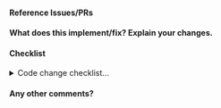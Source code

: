 <!--
Thanks for contributing a Pull Request to ArcticDB! Please ensure you have taken a look at:
 - ArcticDB's Code of Conduct: https://github.com/man-group/ArcticDB/blob/master/CODE_OF_CONDUCT.md
 - ArcticDB's Contribution Licensing: https://github.com/man-group/ArcticDB/blob/master/docs/mkdocs/docs/technical/contributing.md#contribution-licensing
-->

#### Reference Issues/PRs

<!--
Example: Fixes #1234. See also #3456.
Please use keywords (e.g., Fixes) to create link to the issues or pull requests
you resolved, so that they will automatically be closed when your pull request
is merged.

See: https://docs.github.com/en/issues/tracking-your-work-with-issues/linking-a-pull-request-to-an-issue
-->

#### What does this implement/fix? Explain your changes.


#### Checklist

<details>
  <summary>
   Code change checklist...
  </summary>
 
 - [ ] Have you updated the relevant docstring/documentation pages?
 - [ ] Does your change have automated test coverage for the following schema options:
   - [ ] Dynamic schema
   - [ ] Sparse data
 - [ ] Do all exceptions introduced raise appropriate [error messages](https://docs.arcticdb.io/error_messages/)?
 - [ ] Are API changes highlighted in the above section?
</details>

#### Any other comments?


